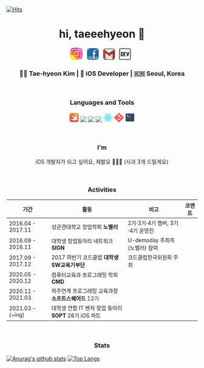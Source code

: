 [![Hits](https://hits.seeyoufarm.com/api/count/incr/badge.svg?url=https%3A%2F%2Fgithub.com%2FTaehyeon-Kim&count_bg=%23DED0FF&title_bg=%239E9E9E&icon=&icon_color=%23E7E7E7&title=hits&edge_flat=false)](https://hits.seeyoufarm.com)
<h1 align='center'>hi, taeeehyeon 👀</h1> 

<p align='center'> 
<a href="https://www.instagram.com/taekki.dev/"><img height="32" src="https://github.com/Taehyeon-Kim/Taehyeon-Kim/blob/master/icon/iconfinder_social-media_instagram_1543322.png?raw=true"></a>&nbsp;&nbsp;
<a href="https://www.facebook.com/taekki97"><img height="30" src="https://github.com/Taehyeon-Kim/Taehyeon-Kim/blob/master/icon/iconfinder_social-media_facebook_1543325.png?raw=true"></a>&nbsp;&nbsp;
<a href="mailto:taehyeon.dev@gmail.com?subject=subject text"><img height="30" src="https://github.com/Taehyeon-Kim/Taehyeon-Kim/blob/master/icon/iconfinder_social-media_gmail_1873613.png?raw=true"></a>&nbsp;&nbsp;
<a href=""><img height="30" src="https://github.com/Taehyeon-Kim/Taehyeon-Kim/blob/master/icon/iconfinder_84_Dev_logo_logos_4374078.png?raw=true"></a>&nbsp;&nbsp;
</p>

<h3 align='center'> 💁🏻 Tae-hyeon Kim |  iOS Developer | 🇰🇷 Seoul, Korea </h3> 

<br>

<h3 align='center'> Languages and Tools </h3>

<p align=center>
  <code><img height="25" src="https://github.com/Taehyeon-Kim/Taehyeon-Kim/blob/master/icon/iconfinder_swift-seeklogo_1010066.png"></code>
  <code><img height="25" src="https://user-images.githubusercontent.com/61109660/112825126-59d52f80-90c6-11eb-875d-a0cd23aabe25.png"></code>
  <code><img height="25" src="https://user-images.githubusercontent.com/61109660/112825135-5b9ef300-90c6-11eb-87a8-ebb4be6b30a3.png"></code>
  <code><img height="25" src="https://user-images.githubusercontent.com/61109660/112825263-838e5680-90c6-11eb-8333-a722dd51cdbf.png"></code>
  <code><img height="25" src="https://github.com/Taehyeon-Kim/Taehyeon-Kim/blob/master/icon/iconfinder_React.js_logo_1174949.png"></code>
  <code><img height="25" src="https://github.com/Taehyeon-Kim/Taehyeon-Kim/blob/master/icon/iconfinder_social_media_social_media_logo_git_2993773.png"></code>
  <code><img height="25" src="https://github.com/Taehyeon-Kim/Taehyeon-Kim/blob/master/icon/iconfinder_terminal_285695.png"></code>
</p>

<br>

<h3 align='center'> I'm </h3>

<p align=center>
iOS 개발자가 되고 싶어요, 제발요  (사과 3개 드릴게요) <br>
</p>

<br>

<h3 align='center'> Activities </h3>

  |기간|활동|비고|코멘트|
  |---|----|---|---|
  |2016.04 - 2017.11| 성균관대학교 창업학회 **노벨러**| 2기·3기·4기 멤버, 3기·4기 운영진 |
  |2016.09 - 2016.11| 대학생 창업동아리 네트워크 **SIGN**|U-demoday 주최측(노벨러) 참여|
  |2017.09 - 2017.12| 2017 하반기 코드클럽 **대학생 SW교육기부단** |코드클럽한국위원회 주최 |
  |2020.05 - 2020.12 |컴퓨터교육과 프로그래밍 학회 **CMD**|
  |2020.11 - 2021.03| 외주연계 프로그래밍 교육과정 **소프트스퀘어드** 12기|
  |2021.03 - (~ing) | 대학생 연합 IT 벤처 창업 동아리 **SOPT** 28기 iOS 파트|

<br>

<h3 align='center'> Stats </h3>

[![Anurag's github stats](https://github-readme-stats.vercel.app/api?username=Taehyeon-Kim)](https://github.com/anuraghazra/github-readme-stats)
[![Top Langs](https://github-readme-stats.vercel.app/api/top-langs/?username=Taehyeon-Kim&layout=compact)](https://github.com/Taehyeon-Kim/github-readme-stats)


